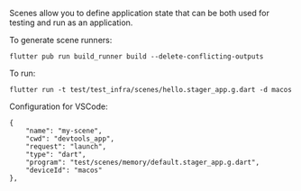 <!--
Copyright 2025 The Flutter Authors
Use of this source code is governed by a BSD-style license that can be
found in the LICENSE file or at https://developers.google.com/open-source/licenses/bsd.
-->
Scenes allow you to define application state that can be both used for testing and
run as an application.

To generate scene runners:
```
flutter pub run build_runner build --delete-conflicting-outputs
```

To run:
```
flutter run -t test/test_infra/scenes/hello.stager_app.g.dart -d macos
```

Configuration for VSCode:
```
{
    "name": "my-scene",
    "cwd": "devtools_app",
    "request": "launch",
    "type": "dart",
    "program": "test/scenes/memory/default.stager_app.g.dart",
    "deviceId": "macos"
},
```


